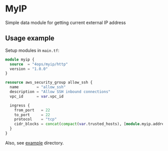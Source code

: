 # MyIP

Simple data module for getting current external IP address

## Usage example

Setup modules in `main.tf`:

```terraform
module myip {
  source  = "4ops/myip/http"
  version = "1.0.0"
}

resource aws_security_group allow_ssh {
  name        = "allow_ssh"
  description = "Allow SSH inbound connections"
  vpc_id      = var.vpc_id

  ingress {
    from_port   = 22
    to_port     = 22
    protocol    = "tcp"
    cidr_blocks = concat(compact(var.trusted_hosts), [module.myip.address])
  }
}
```

Also, see [example](/example) directory.
